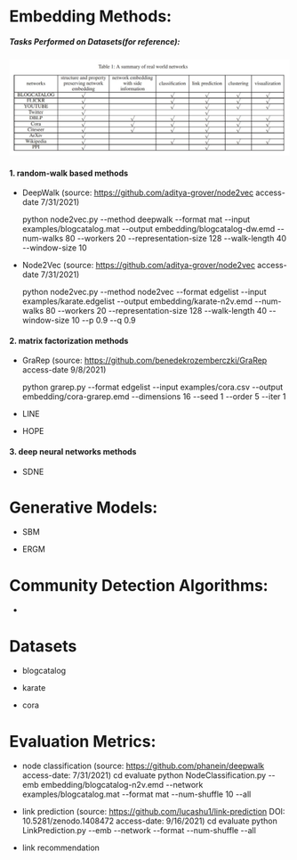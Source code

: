 

# Embedding Methods:
##### Tasks Performed on Datasets(for reference):

  ![table.JPG](table.JPG?raw=true "https://ieeexplore.ieee.org/abstract/document/8392745")


#### 1. random-walk based methods
- DeepWalk (source: https://github.com/aditya-grover/node2vec access-date 7/31/2021)
  
    python node2vec.py --method deepwalk --format mat --input examples/blogcatalog.mat --output embedding/blogcatalog-dw.emd --num-walks 80 --workers 20 --representation-size 128 --walk-length 40 --window-size 10

- Node2Vec (source: https://github.com/aditya-grover/node2vec access-date 7/31/2021)

    python node2vec.py --method node2vec --format edgelist --input examples/karate.edgelist --output embedding/karate-n2v.emd --num-walks 80 --workers 20 --representation-size 128 --walk-length 40 --window-size 10 --p 0.9 --q 0.9


#### 2. matrix factorization methods

- GraRep (source: https://github.com/benedekrozemberczki/GraRep access-date 9/8/2021)

    python grarep.py --format edgelist --input examples/cora.csv --output embedding/cora-grarep.emd --dimensions 16 --seed 1 --order 5 --iter 1

- LINE

- HOPE


#### 3. deep neural networks methods

- SDNE

# Generative Models:

- SBM

- ERGM


# Community Detection Algorithms:

- 

# Datasets

- blogcatalog

- karate

- cora

# Evaluation Metrics:

- node classification (source: https://github.com/phanein/deepwalk access-date: 7/31/2021)
    cd evaluate
    python NodeClassification.py --emb embedding/blogcatalog-n2v.emd --network examples/blogcatalog.mat --format mat --num-shuffle 10 --all

- link prediction  (source: https://github.com/lucashu1/link-prediction DOI: 10.5281/zenodo.1408472 access-date: 9/16/2021)
    cd evaluate
    python LinkPrediction.py --emb --network --format --num-shuffle --all

- link recommendation
